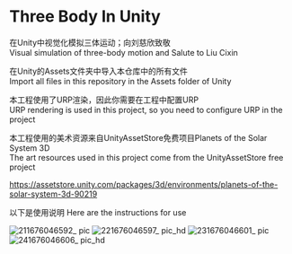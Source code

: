 # Three Body In Unity
 在Unity中视觉化模拟三体运动；向刘慈欣致敬  
 Visual simulation of three-body motion and Salute to Liu Cixin  
 
 在Unity的Assets文件夹中导入本仓库中的所有文件  
 Import all files in this repository in the Assets folder of Unity  
 
 本工程使用了URP渲染，因此你需要在工程中配置URP  
 URP rendering is used in this project, so you need to configure URP in the project  
 
 本工程使用的美术资源来自UnityAssetStore免费项目Planets of the Solar System 3D  
 The art resources used in this project come from the UnityAssetStore free project
 
 https://assetstore.unity.com/packages/3d/environments/planets-of-the-solar-system-3d-90219
 
 以下是使用说明 Here are the instructions for use  
 
 
![211676046592_ pic](https://user-images.githubusercontent.com/18319784/218145635-c5667ef6-fefd-427f-add5-e256cfa00ef6.jpg)
![221676046597_ pic_hd](https://user-images.githubusercontent.com/18319784/218145654-98532ffa-2684-4ce0-873e-500580f06155.jpg)
![231676046601_ pic](https://user-images.githubusercontent.com/18319784/218145702-09e2c827-5084-441a-961f-4fb124cce5a1.jpg)
![241676046606_ pic_hd](https://user-images.githubusercontent.com/18319784/218145714-28622480-404c-43e9-abb5-084de8a92c2d.jpg)
